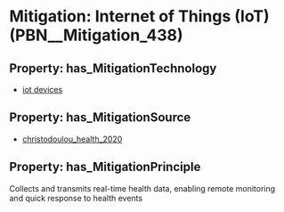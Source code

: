 # Mitigation: __Internet of Things (IoT)__ (PBN__Mitigation_438)

## Property: has_MitigationTechnology

* [iot devices](../Technology/PBN__Technology_96)

## Property: has_MitigationSource

* [christodoulou_health_2020](../Article/PBN__Article_78)

## Property: has_MitigationPrinciple

Collects and transmits real-time health data, enabling remote monitoring and quick response to health events

